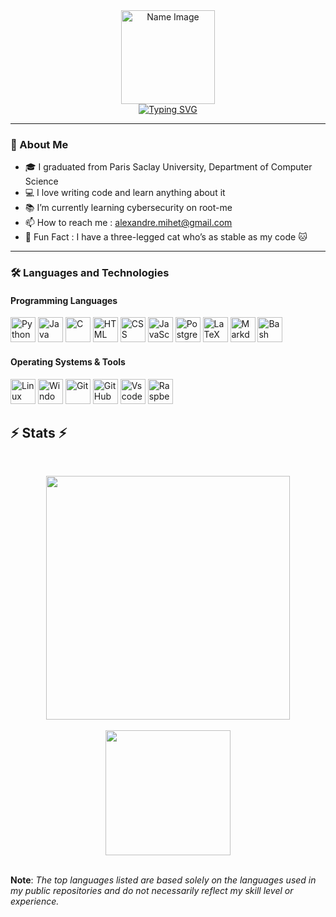 <div align="center">
    <a target="_top" href="https://github.com/CometeLotus/">
        <img src="https://blog.flamingtext.com/blog/2024/10/30/flamingtext_com_1730296823_547559839.png" alt="Name Image" width="150" />
    </a>
</div>

<div style="text-align: center;">
  <a href="https://git.io/typing-svg">
    <img src="https://readme-typing-svg.demolab.com?font=Fira+Code&size=30&duration=3000&pause=1000&color=0C64F0&center=true&vCenter=true&width=435&lines=Cybersecurity+Graduate;Coding+Enthusiast;CTF+Player+%F0%9F%9A%80" alt="Typing SVG" />
  </a>
</div>

---

### 📖 About Me

- 🎓 I graduated from Paris Saclay University, Department of Computer Science
- 💻 I love writing code and learn anything about it
- 📚 I’m currently learning cybersecurity on root-me
- 📫 How to reach me : alexandre.mihet@gmail.com
- 🎉 Fun Fact : I have a three-legged cat who’s as stable as my code 🐱


---
### 🛠️ Languages and Technologies

#### Programming Languages
<p>
  <img src="https://skillicons.dev/icons?i=python" alt="Python" width="40" height="40"/>
  <img src="https://skillicons.dev/icons?i=java" alt="Java" width="40" height="40"/>
  <img src="https://skillicons.dev/icons?i=c" alt="C" width="40" height="40"/>
    <img src="https://skillicons.dev/icons?i=html" alt="HTML" width="40" height="40"/>
  <img src="https://skillicons.dev/icons?i=css" alt="CSS" width="40" height="40"/>
  <img src="https://skillicons.dev/icons?i=javascript" alt="JavaScript" width="40" height="40"/>
<img src="https://skillicons.dev/icons?i=postgresql" alt="PostgreSQL" width="40" height="40"/>
<img src="https://skillicons.dev/icons?i=latex" alt="LaTeX" width="40" height="40"/>
  <img src="https://skillicons.dev/icons?i=markdown" alt="Markdown" width="40" height="40"/>
    <img src="https://skillicons.dev/icons?i=bash" alt="Bash" width="40" height="40"/>
</p>

#### Operating Systems & Tools
<p>
  <img src="https://skillicons.dev/icons?i=kali" alt="Linux" width="40" height="40"/>
  <img src="https://skillicons.dev/icons?i=windows" alt="Windows" width="40" height="40"/>
  <img src="https://skillicons.dev/icons?i=git" alt="Git" width="40" height="40"/>
  <img src="https://skillicons.dev/icons?i=github" alt="GitHub" width="40" height="40"/>
  <img src="https://skillicons.dev/icons?i=vscode" alt="Vscode" width="40" height="40"/>
<img src="https://skillicons.dev/icons?i=raspberrypi" alt="Raspberry Pi" width="40" height="40"/>
</p>


<h2 align="left">⚡ Stats ⚡</h2>
<br>
<p align=middle>
  <div align=middle>
    <a href="https://github.com/denvercoder1/github-readme-streak-stats" title="Go to Source">
      <img align="middle" width=390 src="https://streak-stats.demolab.com/?user=CometeLotus&theme=react&border=61dafb&hide_border=true" />
    </a>
  </div>
  <br>
  <div align=middle>
    <a href="https://github.com/CometeLotus/github-readme-stats">
      <img height=200 align="middle" src="https://github-readme-stats.vercel.app/api/top-langs/?username=CometeLotus&hide=c%23,powershell,Mathematica,Ruby,Objective-C,Objective-C%2b%2b,Cuda&title_color=61dafb&text_color=ffffff&icon_color=61dafb&bg_color=20232a&langs_count=8&layout=compact&border_color=61dafb&hide_border=true&size_weight=0.5&count_weight=0.5" />
    </a>
  </div>
  <br>
<p><strong>Note</strong>: <em>The top languages listed are based solely on the languages used in my public repositories and do not necessarily reflect my skill level or experience.</em></p>



